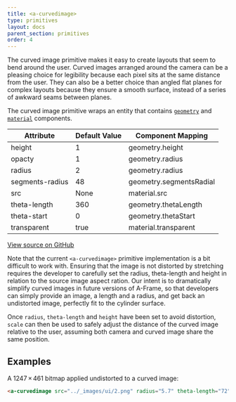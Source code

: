 ```yaml
---
title: <a-curvedimage>
type: primitives
layout: docs
parent_section: primitives
order: 4
---
```


The curved image primitive makes it easy to create layouts that seem to bend around the user. Curved images arranged around the camera can be a pleasing choice for legibility because each pixel sits at the same distance from the user. They can also be a better choice than angled flat planes for complex layouts because they ensure a smooth surface, instead of a series of awkward seams between planes.

The curved image primitive wraps an entity that contains [`geometry`](../components/geometry.html) and [`material`](../components/material.html) components.

| Attribute       | Default Value  | Component Mapping       |
|-----------------|----------------|-------------------------|
| height          | 1              | geometry.height         |
| opacty          | 1              | geometry.radius         |
| radius          | 2              | geometry.radius         |
| segments-radius | 48             | geometry.segmentsRadial |
| src             | None           | material.src            |
| theta-length    | 360            | geometry.thetaLength    |
| theta-start     | 0              | geometry.thetaStart     |
| transparent     | true           | material.transparent    |

[View source on GitHub](https://github.com/aframevr/aframe/blob/master/elements/templates/a-curvedimage.html)

Note that the current `<a-curvedimage>` primitive implementation is a bit difficult to work with. Ensuring that the image is not distorted by stretching requires the developer to carefully set the radius, theta-length and height in relation to the source image aspect ration. Our intent is to dramatically simplify curved images in future versions of A-Frame, so that developers can simply provide an image, a length and a radius, and get back an undistorted image, perfectly fit to the cylinder surface.

Once `radius`, `theta-length` and `height` have been set to avoid distortion, `scale` can then be used to safely adjust the distance of the curved image relative to the user, assuming both camera and curved image share the same position.


## Examples

A 1247 × 461 bitmap applied undistorted to a curved image:

```html
<a-curvedimage src="../_images/ui/2.png" radius="5.7" theta-length="72" height="3.02" rotation="0 100 0" scale="0.8 0.8 0.8"></a-curvedimage>
```
